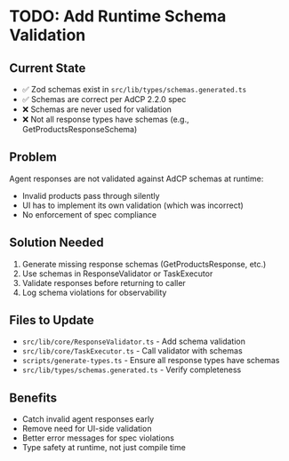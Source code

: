 # TODO: Add Runtime Schema Validation

## Current State
- ✅ Zod schemas exist in `src/lib/types/schemas.generated.ts`
- ✅ Schemas are correct per AdCP 2.2.0 spec
- ❌ Schemas are never used for validation
- ❌ Not all response types have schemas (e.g., GetProductsResponseSchema)

## Problem
Agent responses are not validated against AdCP schemas at runtime:
- Invalid products pass through silently  
- UI has to implement its own validation (which was incorrect)
- No enforcement of spec compliance

## Solution Needed
1. Generate missing response schemas (GetProductsResponse, etc.)
2. Use schemas in ResponseValidator or TaskExecutor
3. Validate responses before returning to caller
4. Log schema violations for observability

## Files to Update
- `src/lib/core/ResponseValidator.ts` - Add schema validation
- `src/lib/core/TaskExecutor.ts` - Call validator with schemas  
- `scripts/generate-types.ts` - Ensure all response types have schemas
- `src/lib/types/schemas.generated.ts` - Verify completeness

## Benefits
- Catch invalid agent responses early
- Remove need for UI-side validation
- Better error messages for spec violations
- Type safety at runtime, not just compile time
